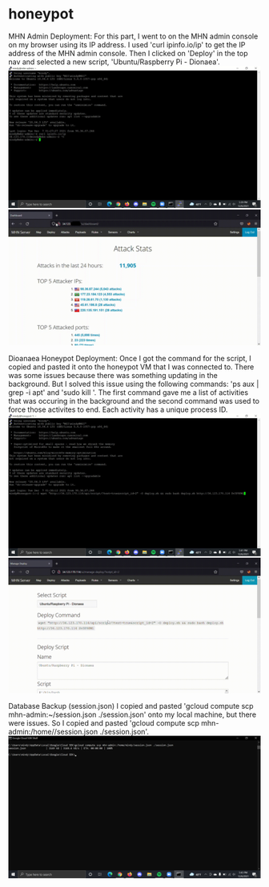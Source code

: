 # honeypot

MHN Admin Deployment: 
  For this part, I went to on the MHN admin console on my browser using its IP address. I used 'curl ipinfo.io/ip' to get the IP address of the MHN admin console. Then I clicked on 'Deploy' in the top nav and selected a new script, 'Ubuntu/Raspberry Pi - Dionaea'. 
  <img src="Screenshot (91)_LI_Moment.jpg">
  <img src="deployDash.gif">
  
Dioanaea Honeypot Deployment:
  Once I got the command for the script, I copied and pasted it onto the honeypot VM that I was connected to. There was some issues because there was something updating in the background. But I solved this issue using the following commands: 'ps aux | grep -i apt' and 'sudo kill <process ID>'. The first command gave me a list of activities that was occuring in the background and the second command was used to force those activites to end. Each activity has a unique process ID. 
  <img src="Screenshot (92)_LI_Moment.jpg">
  <img src="deploySensor.gif">
  
Database Backup (session.json)
  I copied and pasted 'gcloud compute scp mhn-admin:~/session.json ./session.json' onto my local machine, but there were issues. So I copied and pasted 'gcloud compute scp mhn-admin:/home/<my name>/session.json ./session.json'. 
  <img src="Screenshot (93).png">
